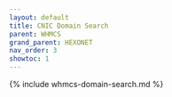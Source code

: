 ```yaml
---
layout: default
title: CNIC Domain Search
parent: WHMCS
grand_parent: HEXONET
nav_order: 3
showtoc: 1
---
```


{% include whmcs-domain-search.md %}
